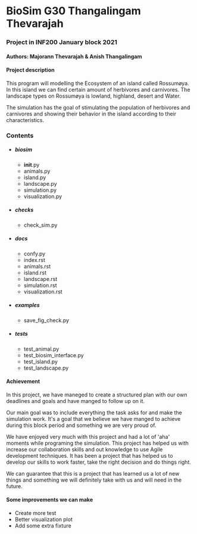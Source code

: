 # BioSim G30 Thangalingam Thevarajah

### Project in INF200 January block 2021

#### Authors: Majorann Thevarajah & Anish Thangalingam

#### Project description
This program will modelling the Ecosystem of an island called Rossumøya.
In this island we can find certain amount of herbivores and carnivores.
The landscape types on Rossumøya is lowland, highland, desert and Water.

The simulation has the goal of stimulating the population of herbivores 
and carnivores and showing their behavior in the island according to their characteristics.

### Contents
* ##### biosim
    * __init__.py
    * animals.py
    * island.py
    * landscape.py
    * simulation.py
    * visualization.py
    
* ##### checks
    * check_sim.py
* ##### docs
    * confy.py
    * index.rst
    * animals.rst 
    * island.rst 
    * landscape.rst 
    * simulation.rst 
    * visualization.rst 
* ##### examples
    * save_fig_check.py
* ##### tests
    * test_animal.py
    * test_biosim_interface.py
    * test_island.py
    * test_landscape.py
    
    
#### Achievement
In this project, we have maneged to create a structured plan with our own deadlines and goals and
have manged to follow up on it. 

Our main goal was to include everything the task asks for and make the simulation work. It's a goal 
that we believe we have manged to achieve during this block period and something we are very proud of.

We have enjoyed very much with this project and had a lot of 'aha' moments while programing the simulation.
This project has helped us with increase our collaboration skills and out knowledge to use Agile development techniques.
It has been a project that has helped us to develop our skills to work faster, take the right decision and
do things right. 

We can guarantee that this is a project that has learned us a lot of new things and something we will definitely take 
with us and will need in the future. 

#### Some improvements we can make
* Create more test
* Better visualization plot
* Add some extra fixture
